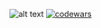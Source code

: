 <!-- ![alt text](https://i.imgur.com/I5WdGEV.png) -->
<!-- ![alt text](https://github.com/KegsZooL/GIFS/blob/main/3.gif) -->
![alt text](https://github.com/KegsZooL/GIFS/blob/main/2.gif)
[![codewars](https://www.codewars.com/users/KegsZool/badges/large)](https://www.codewars.com/users/KegsZool)
